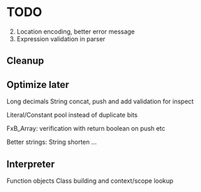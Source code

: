 # TODO
2. Location encoding, better error message
5. Expression validation in parser

## Cleanup

## Optimize later
Long decimals
String concat, push and add validation for inspect

Literal/Constant pool instead of duplicate bits

FxB_Array:
verification with return boolean on push etc

Better strings:
String shorten ...

## Interpreter
Function objects
Class building and context/scope lookup
